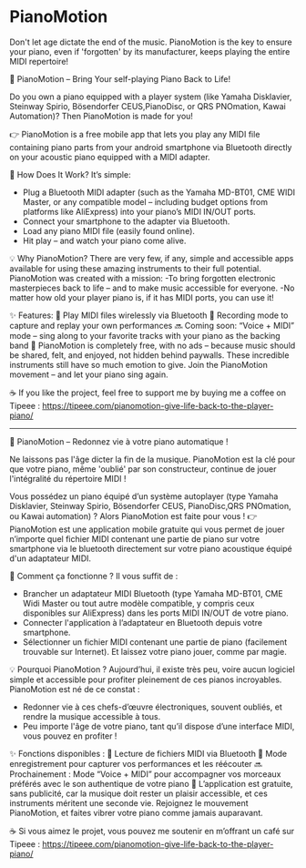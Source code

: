 # PianoMotion

Don't let age dictate the end of the music. PianoMotion is the key to ensure your piano, even if 'forgotten' by its manufacturer, keeps playing the entire MIDI repertoire!

🎹 PianoMotion – Bring Your self-playing Piano Back to Life!

Do you own a piano equipped with a player system (like Yamaha Disklavier, Steinway Spirio, Bösendorfer CEUS,PianoDisc, or QRS PNOmation, Kawai Automation)? Then PianoMotion is made for you!

👉 PianoMotion is a free mobile app that lets you play any MIDI file containing piano parts from your android smartphone via Bluetooth directly on your acoustic piano equipped with a MIDI adapter.

🔌 How Does It Work?
It’s simple:
- Plug a Bluetooth MIDI adapter (such as the Yamaha MD-BT01, CME WIDI Master, or any compatible model – including budget options from platforms like AliExpress) into your piano’s MIDI IN/OUT ports.
- Connect your smartphone to the adapter via Bluetooth.
- Load any piano MIDI file (easily found online).
- Hit play – and watch your piano come alive.

💡 Why PianoMotion?
There are very few, if any, simple and accessible apps available for using these amazing instruments to their full potential.
PianoMotion was created with a mission:
-To bring forgotten electronic masterpieces back to life – and to make music accessible for everyone.
-No matter how old your player piano is, if it has MIDI ports, you can use it!

✨ Features:
🎵 Play MIDI files wirelessly via Bluetooth
🎹 Recording mode to capture and replay your own performances
🔜 Coming soon: “Voice + MIDI” mode – sing along to your favorite tracks with your piano as the backing band
💖 PianoMotion is completely free, with no ads – because music should be shared, felt, and enjoyed, not hidden behind paywalls. These incredible instruments still have so much emotion to give.
Join the PianoMotion movement – and let your piano sing again.

☕ If you like the project, feel free to support me by buying me a coffee on Tipeee : https://tipeee.com/pianomotion-give-life-back-to-the-player-piano/

--------------------------------------------------------------------

🎹 PianoMotion – Redonnez vie à votre piano automatique !

Ne laissons pas l'âge dicter la fin de la musique. PianoMotion est la clé pour que votre piano, même 'oublié' par son constructeur, continue de jouer l'intégralité du répertoire MIDI !

Vous possédez un piano équipé d’un système autoplayer (type Yamaha Disklavier, Steinway Spirio, Bösendorfer CEUS, PianoDisc,QRS PNOmation, ou Kawai automation) ? Alors PianoMotion est faite pour vous !
👉 PianoMotion est une application mobile gratuite qui vous permet de jouer n’importe quel fichier MIDI contenant une partie de piano sur votre smartphone via le bluetooth directement sur votre piano acoustique équipé d'un adaptateur MIDI.

🔌 Comment ça fonctionne ?
Il vous suffit de :
- Brancher un adaptateur MIDI Bluetooth (type Yamaha MD-BT01, CME Widi Master ou tout autre modèle compatible, y compris ceux disponibles sur AliExpress) dans les ports MIDI IN/OUT de votre piano.
- Connecter l'application à l’adaptateur en Bluetooth depuis votre smartphone.
- Sélectionner un fichier MIDI contenant une partie de piano (facilement trouvable sur Internet).
Et laissez votre piano jouer, comme par magie.

💡 Pourquoi PianoMotion ?
Aujourd’hui, il existe très peu, voire aucun logiciel simple et accessible pour profiter pleinement de ces pianos incroyables. PianoMotion est né de ce constat :
- Redonner vie à ces chefs-d’œuvre électroniques, souvent oubliés, et rendre la musique accessible à tous.
- Peu importe l'âge de votre piano, tant qu’il dispose d’une interface MIDI, vous pouvez en profiter !

✨ Fonctions disponibles :
🎵 Lecture de fichiers MIDI via Bluetooth
🎹 Mode enregistrement pour capturer vos performances et les réécouter
🔜 Prochainement : Mode “Voice + MIDI” pour accompagner vos morceaux préférés avec le son authentique de votre piano
💖 L’application est gratuite, sans publicité, car la musique doit rester un plaisir accessible, et ces instruments méritent une seconde vie.
Rejoignez le mouvement PianoMotion, et faites vibrer votre piano comme jamais auparavant.

☕ Si vous aimez le projet, vous pouvez me soutenir en m’offrant un café sur Tipeee : https://tipeee.com/pianomotion-give-life-back-to-the-player-piano/



